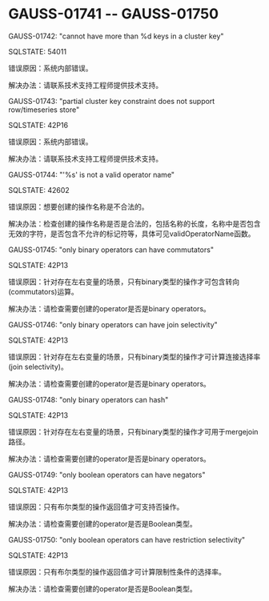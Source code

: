 # GAUSS-01741 -- GAUSS-01750

GAUSS-01742: "cannot have more than %d keys in a cluster key"

SQLSTATE: 54011

错误原因：系统内部错误。

解决办法：请联系技术支持工程师提供技术支持。

GAUSS-01743: "partial cluster key constraint does not support row/timeseries store"

SQLSTATE: 42P16

错误原因：系统内部错误。

解决办法：请联系技术支持工程师提供技术支持。

GAUSS-01744: "'%s' is not a valid operator name"

SQLSTATE: 42602

错误原因：想要创建的操作名称是不合法的。

解决办法：检查创建的操作名称是否是合法的，包括名称的长度，名称中是否包含无效的字符，是否包含不允许的标记符等，具体可见validOperatorName函数。

GAUSS-01745: "only binary operators can have commutators"

SQLSTATE: 42P13

错误原因：针对存在左右变量的场景，只有binary类型的操作才可包含转向\(commutators\)运算。

解决办法：请检查需要创建的operator是否是binary operators。

GAUSS-01746: "only binary operators can have join selectivity"

SQLSTATE: 42P13

错误原因：针对存在左右变量的场景，只有binary类型的操作才可计算连接选择率\(join selectivity\)。

解决办法：请检查需要创建的operator是否是binary operators。

GAUSS-01748: "only binary operators can hash"

SQLSTATE: 42P13

错误原因：针对存在左右变量的场景，只有binary类型的操作才可用于mergejoin路径。

解决办法：请检查需要创建的operator是否是binary operators。

GAUSS-01749: "only boolean operators can have negators"

SQLSTATE: 42P13

错误原因：只有布尔类型的操作返回值才可支持否操作。

解决办法：请检查需要创建的operator是否是Boolean类型。

GAUSS-01750: "only boolean operators can have restriction selectivity"

SQLSTATE: 42P13

错误原因：只有布尔类型的操作返回值才可计算限制性条件的选择率。

解决办法：请检查需要创建的operator是否是Boolean类型。
